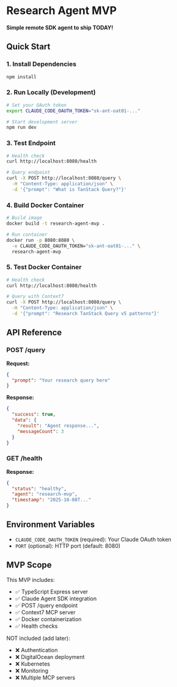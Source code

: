 # Research Agent MVP

**Simple remote SDK agent to ship TODAY!**

## Quick Start

### 1. Install Dependencies
```bash
npm install
```

### 2. Run Locally (Development)
```bash
# Set your OAuth token
export CLAUDE_CODE_OAUTH_TOKEN="sk-ant-oat01-..."

# Start development server
npm run dev
```

### 3. Test Endpoint
```bash
# Health check
curl http://localhost:8080/health

# Query endpoint
curl -X POST http://localhost:8080/query \
  -H "Content-Type: application/json" \
  -d '{"prompt": "What is TanStack Query?"}'
```

### 4. Build Docker Container
```bash
# Build image
docker build -t research-agent-mvp .

# Run container
docker run -p 8080:8080 \
  -e CLAUDE_CODE_OAUTH_TOKEN="sk-ant-oat01-..." \
  research-agent-mvp
```

### 5. Test Docker Container
```bash
# Health check
curl http://localhost:8080/health

# Query with Context7
curl -X POST http://localhost:8080/query \
  -H "Content-Type: application/json" \
  -d '{"prompt": "Research TanStack Query v5 patterns"}'
```

## API Reference

### POST /query
**Request:**
```json
{
  "prompt": "Your research query here"
}
```

**Response:**
```json
{
  "success": true,
  "data": {
    "result": "Agent response...",
    "messageCount": 3
  }
}
```

### GET /health
**Response:**
```json
{
  "status": "healthy",
  "agent": "research-mvp",
  "timestamp": "2025-10-08T..."
}
```

## Environment Variables

- `CLAUDE_CODE_OAUTH_TOKEN` (required): Your Claude OAuth token
- `PORT` (optional): HTTP port (default: 8080)

## MVP Scope

This MVP includes:
- ✅ TypeScript Express server
- ✅ Claude Agent SDK integration
- ✅ POST /query endpoint
- ✅ Context7 MCP server
- ✅ Docker containerization
- ✅ Health checks

NOT included (add later):
- ❌ Authentication
- ❌ DigitalOcean deployment
- ❌ Kubernetes
- ❌ Monitoring
- ❌ Multiple MCP servers
